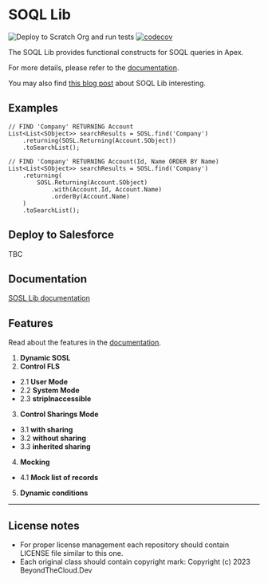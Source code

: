 # SOQL Lib

![Deploy to Scratch Org and run tests](https://github.com/beyond-the-cloud-dev/soql-lib/actions/workflows/ci.yml/badge.svg)
[![codecov](https://codecov.io/gh/beyond-the-cloud-dev/soql-lib/branch/main/graph/badge.svg)](https://codecov.io/gh/beyond-the-cloud-dev/soql-lib)

The SOQL Lib provides functional constructs for SOQL queries in Apex.

For more details, please refer to the [documentation](https://soql-lib.vercel.app/).

You may also find [this blog post](https://beyondthecloud.dev/blog/soql-lib) about SOQL Lib interesting.

## Examples

```apex
// FIND 'Company' RETURNING Account
List<List<SObject>> searchResults = SOSL.find('Company')
    .returning(SOSL.Returning(Account.SObject))
    .toSearchList();
```

```apex
// FIND 'Company' RETURNING Account(Id, Name ORDER BY Name)
List<List<SObject>> searchResults = SOSL.find('Company')
    .returning(
        SOSL.Returning(Account.SObject)
            .with(Account.Id, Account.Name)
            .orderBy(Account.Name)
    )
    .toSearchList();
```


## Deploy to Salesforce

TBC

## Documentation

[SOSL Lib documentation](https://sosl.beyondthecloud.dev/)

## Features

Read about the features in the [documentation](https://sosl.beyondthecloud.dev/docs/basic-features).

1. **Dynamic SOSL**
2. **Control FLS**
- 2.1 **User Mode**
- 2.2 **System Mode**
- 2.3 **stripInaccessible**
3. **Control Sharings Mode**
- 3.1 **with sharing**
- 3.2 **without sharing**
- 3.3 **inherited sharing**
4. **Mocking**
- 4.1 **Mock list of records**
5. **Dynamic conditions**

----

## License notes

- For proper license management each repository should contain LICENSE file similar to this one.
- Each original class should contain copyright mark: Copyright (c) 2023 BeyondTheCloud.Dev
